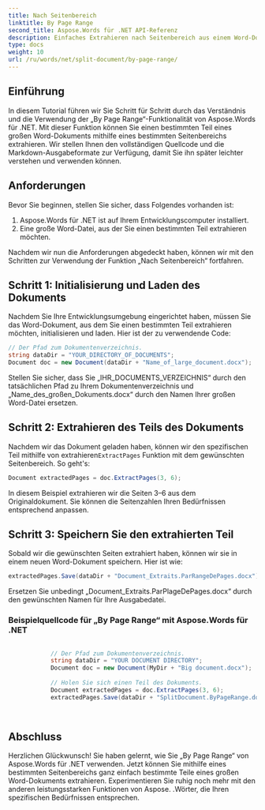 ```yaml
---
title: Nach Seitenbereich
linktitle: By Page Range
second_title: Aspose.Words für .NET API-Referenz
description: Einfaches Extrahieren nach Seitenbereich aus einem Word-Dokument mit Aspose.Words für .NET. Schritt-für-Schritt-Anleitung.
type: docs
weight: 10
url: /ru/words/net/split-document/by-page-range/
---
```


## Einführung
In diesem Tutorial führen wir Sie Schritt für Schritt durch das Verständnis und die Verwendung der „By Page Range“-Funktionalität von Aspose.Words für .NET. Mit dieser Funktion können Sie einen bestimmten Teil eines großen Word-Dokuments mithilfe eines bestimmten Seitenbereichs extrahieren. Wir stellen Ihnen den vollständigen Quellcode und die Markdown-Ausgabeformate zur Verfügung, damit Sie ihn später leichter verstehen und verwenden können.

## Anforderungen
Bevor Sie beginnen, stellen Sie sicher, dass Folgendes vorhanden ist:

1. Aspose.Words für .NET ist auf Ihrem Entwicklungscomputer installiert.
2. Eine große Word-Datei, aus der Sie einen bestimmten Teil extrahieren möchten.

Nachdem wir nun die Anforderungen abgedeckt haben, können wir mit den Schritten zur Verwendung der Funktion „Nach Seitenbereich“ fortfahren.

## Schritt 1: Initialisierung und Laden des Dokuments
Nachdem Sie Ihre Entwicklungsumgebung eingerichtet haben, müssen Sie das Word-Dokument, aus dem Sie einen bestimmten Teil extrahieren möchten, initialisieren und laden. Hier ist der zu verwendende Code:

```csharp
// Der Pfad zum Dokumentenverzeichnis.
string dataDir = "YOUR_DIRECTORY_OF_DOCUMENTS";
Document doc = new Document(dataDir + "Name_of_large_document.docx");
```

Stellen Sie sicher, dass Sie „IHR_DOCUMENTS_VERZEICHNIS“ durch den tatsächlichen Pfad zu Ihrem Dokumentenverzeichnis und „Name_des_großen_Dokuments.docx“ durch den Namen Ihrer großen Word-Datei ersetzen.

## Schritt 2: Extrahieren des Teils des Dokuments
 Nachdem wir das Dokument geladen haben, können wir den spezifischen Teil mithilfe von extrahieren`ExtractPages` Funktion mit dem gewünschten Seitenbereich. So geht's:

```csharp
Document extractedPages = doc.ExtractPages(3, 6);
```

In diesem Beispiel extrahieren wir die Seiten 3–6 aus dem Originaldokument. Sie können die Seitenzahlen Ihren Bedürfnissen entsprechend anpassen.

## Schritt 3: Speichern Sie den extrahierten Teil
Sobald wir die gewünschten Seiten extrahiert haben, können wir sie in einem neuen Word-Dokument speichern. Hier ist wie:

```csharp
extractedPages.Save(dataDir + "Document_Extraits.ParRangeDePages.docx");
```

Ersetzen Sie unbedingt „Document_Extraits.ParPlageDePages.docx“ durch den gewünschten Namen für Ihre Ausgabedatei.

### Beispielquellcode für „By Page Range“ mit Aspose.Words für .NET

```csharp

            // Der Pfad zum Dokumentenverzeichnis.
			string dataDir = "YOUR DOCUMENT DIRECTORY";
            Document doc = new Document(MyDir + "Big document.docx");
            
            // Holen Sie sich einen Teil des Dokuments.
            Document extractedPages = doc.ExtractPages(3, 6);
            extractedPages.Save(dataDir + "SplitDocument.ByPageRange.docx");
            
        
```

## Abschluss
Herzlichen Glückwunsch! Sie haben gelernt, wie Sie „By Page Range“ von Aspose.Words für .NET verwenden. Jetzt können Sie mithilfe eines bestimmten Seitenbereichs ganz einfach bestimmte Teile eines großen Word-Dokuments extrahieren. Experimentieren Sie ruhig noch mehr mit den anderen leistungsstarken Funktionen von Aspose. .Wörter, die Ihren spezifischen Bedürfnissen entsprechen.

